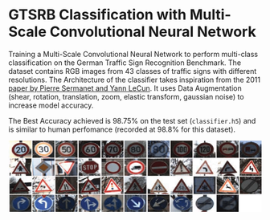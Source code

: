 # GTSRB Classification with Multi-Scale Convolutional Neural Network
Training a  Multi-Scale Convolutional Neural Network to perform multi-class classification on the German Traffic Sign Recognition Benchmark. The dataset contains RGB images from 43 classes of traffic signs with different resolutions.
The Architecture of the classifier takes inspiration from the 2011 [paper by Pierre Sermanet and Yann LeCun](http://yann.lecun.com/exdb/publis/pdf/sermanet-ijcnn-11.pdf).
It uses Data Augmentation (shear, rotation, translation, zoom, elastic transform, gaussian noise) to increase model accuracy.

The Best Accuracy achieved is 98.75% on the test set (```classifier.h5```) and is similar to human perfomance (recorded at 98.8% for this dataset). 

![Classes](_example.png)
